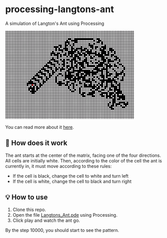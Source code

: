 # processing-langtons-ant

A simulation of Langton's Ant using Processing

![Langton's Ant](./images/langtons-ant.gif)

You can read more about it [here](https://en.wikipedia.org/wiki/Langton's_ant).

## 🧐 How does it work

The ant starts at the center of the matrix, facing one of the four directions. All cells are initially white. Then, according to the color of the cell the ant is currently in, it must move according to these rules:

- If the cell is black, change the cell to white and turn left
- If the cell is white, change the cell to black and turn right

## 💡 How to use

1. Clone this repo.
2. Open the file [Langtons_Ant.pde](./Langtons_Ant/Langtons_Ant.pde) using Processing.
3. Click play and watch the ant go.

By the step 10000, you should start to see the pattern.
